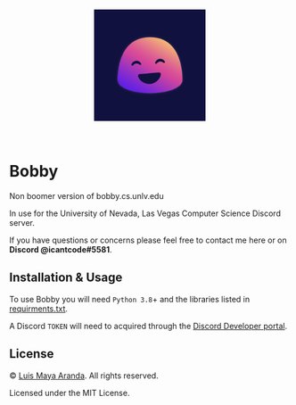 <br>

<p align="center">
<a href="https://github.com/3SUM"><img width="200" src="./logo/bobby.png" alt="Bobby Logo"></a>
</p>

<br>

# Bobby

Non boomer version of bobby.cs.unlv.edu

In use for the University of Nevada, Las Vegas Computer Science Discord server.

If you have questions or concerns please feel free to contact me here or on **Discord @icantcode#5581**.

## Installation & Usage

To use Bobby you will need `Python 3.8`+ and the libraries listed in [requirments.txt]().

A Discord `TOKEN` will need to acquired through the [Discord Developer portal](https://discord.com/developers/docs/intro).

## License

&copy; [Luis Maya Aranda](https://github.com/3SUM). All rights reserved.

Licensed under the MIT License.